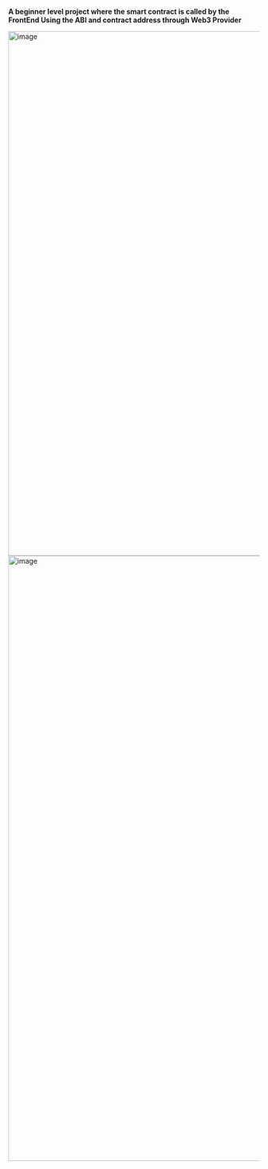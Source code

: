 **A beginner level project where the smart contract is called by the FrontEnd Using the ABI and contract address through Web3 Provider**


<img width="1051" alt="image" src="https://user-images.githubusercontent.com/93525364/197220543-3eab66a4-ca6f-4dda-ae34-feefaabb5ad0.png">

<img width="1213" alt="image" src="https://user-images.githubusercontent.com/93525364/197220798-786f5330-f017-4dd2-b101-f156485eb892.png">
